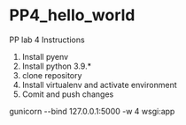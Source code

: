 # PP4_hello_world
PP lab 4
Instructions
1. Install pyenv
2. Install python 3.9.*
3. clone repository
4. Install virtualenv and activate environment
5. Comit and push changes


gunicorn --bind 127.0.0.1:5000 -w 4 wsgi:app
